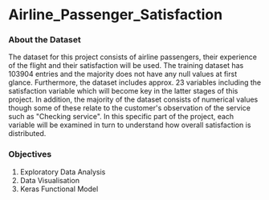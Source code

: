 # Airline_Passenger_Satisfaction
### About the Dataset
The dataset for this project consists of airline passengers, their experience of the flight and their satisfaction will be used. The training dataset has 103904 entries and the majority does not have any null values at first glance. Furthermore, the dataset includes approx. 23 variables including the satisfaction variable which will become key in the latter stages of this project. In addition, the majority of the dataset consists of numerical values though some of these relate to the customer's observation of the service such as "Checking service". In this specific part of the project, each variable will be examined in turn to understand how overall satisfaction is distributed.

### Objectives
1. Exploratory Data Analysis
2. Data Visualisation
3. Keras Functional Model
